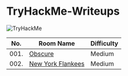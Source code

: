 # TryHackMe-Writeups
<img src="https://tryhackme-badges.s3.amazonaws.com/m3gakr4nus.png" alt="TryHackMe">

| No. | Room Name | Difficulty |
|-----|--------------|------------------|
| 001.	| [Obscure](https://github.com/Mega-Kranus/TryHackMe-Writeups/blob/main/Writeups/001_Obscure/001.%20Obscure.md)|Medium|
| 002.	| [New York Flankees](https://github.com/Mega-Kranus/TryHackMe-Writeups/blob/main/Writeups/002_New_York_Flankees/002.%20New%20York%20Flankees.md)|Medium|
